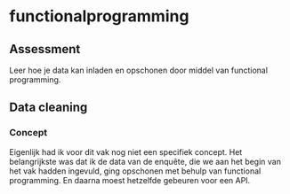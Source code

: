 # functionalprogramming

## Assessment

Leer hoe je data kan inladen en opschonen door middel van functional programming.


## Data cleaning

### Concept

Eigenlijk had ik voor dit vak nog niet een specifiek concept. Het belangrijkste was dat ik de data van de enquête, die we aan het begin van het vak hadden ingevuld, ging opschonen met behulp van functional programming. En daarna moest hetzelfde gebeuren voor een API.

